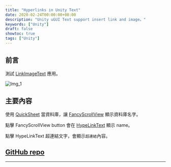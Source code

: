 ```yaml
---
title: "Hyperlinks in Unity Text"
date: 2020-02-24T00:00:00+08:00
description: "Unity uGUI Text support insert link and image。"
keywords: ["Unity"]
draft: false
showtoc: true
tags: ["Unity"]
---
```


## 前言

測試 [LinkImageText](https://github.com/akof1314/uGUI_LinkImageText) 應用。

![Img_1](https://github.com/Wenrong274/HyperlinksText/blob/master/doc/img/1.png)

## 主要內容

使用 [QuickSheet](https://github.com/kimsama/Unity-QuickSheet) 當資料庫，讓 [FancyScrollView](https://github.com/setchi/FancyScrollView) 顯示資料庫名字。

點擊 FancyScrollView button 會在 [HypeLinkText](https://github.com/akof1314/uGUI_LinkImageText) 顯示 name。

點擊 HypeLinkText 超連結文字，會顯示`超連結`內容。

## [GitHub repo](https://github.com/Wenrong274/HyperlinksText)

______________________________________________________________________
